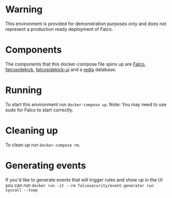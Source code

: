 # Warning

This environment is provided for demonstration purposes only and does not represent a production ready deployment of Falco.

# Components
The components that this docker-compose file spins up are [Falco](https://falco.org/), [falcosidekick](https://github.com/falcosecurity/falcosidekick), [falcosidekick-ui](https://github.com/falcosecurity/falcosidekick-ui) and a [redis](https://redis.io/) database.

# Running
To start this environment run `docker-compose up`.
Note: You may need to use sudo for Falco to start correctly.

# Cleaning up

To clean up run `docker-compose rm`.

# Generating events
If you'd like to generate events that will trigger rules and show up in the UI you can run `docker run -it --rm falcosecurity/event-generator run syscall --loop`